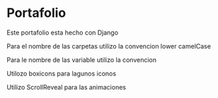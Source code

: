# Portafolio

Este portafolio esta hecho con Django

Para el nombre de las carpetas utilizo la convencion lower camelCase

Para le nombre de las variable utilizo la convencion

Utilozo boxicons para lagunos iconos

Utilizo ScrollReveal para las animaciones

